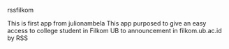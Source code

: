 rssfilkom

This is first app from julionambela
This app purposed to give an easy access to college student in Filkom UB to announcement in filkom.ub.ac.id by RSS